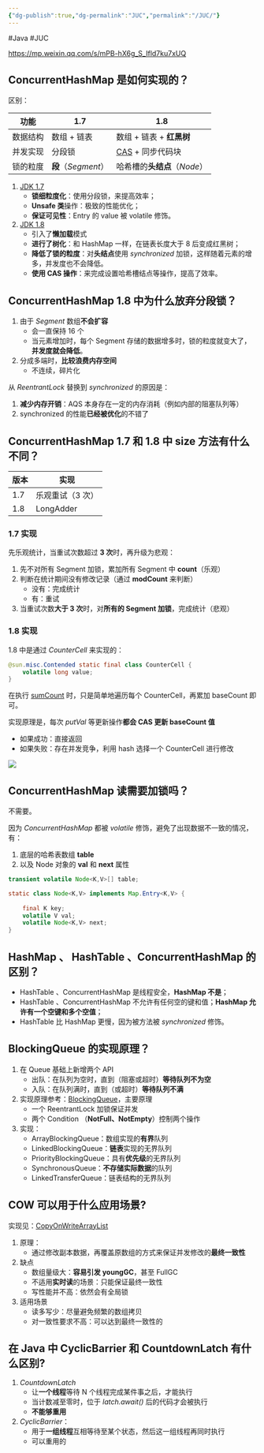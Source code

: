 ```yaml
---
{"dg-publish":true,"dg-permalink":"JUC","permalink":"/JUC/"}
---
```



#Java #JUC

https://mp.weixin.qq.com/s/mPB-hX6g_S_Ifld7ku7xUQ

## ConcurrentHashMap 是如何实现的？

区别：

| 功能     | 1.7           | 1.8                      |
| -------- | ------------- | ------------------------ |
| 数据结构 | 数组 + 链表   | 数组 + 链表 + **红黑树** |
| 并发实现 | 分段锁        | [CAS](obsidian://open?vault=%E7%AC%94%E8%AE%B0&file=src%2Funarchived%2FCAS) + 同步代码块         |
| 锁的粒度 | **段**（*Segment*） | 哈希槽的**头结点**（*Node*）                         |

1. [JDK 1.7](obsidian://open?vault=%E7%AC%94%E8%AE%B0&file=src%2Funarchived%2FConcurentHashMap%20-%20JDK7)
	- **锁细粒度化**：使用分段锁，来提高效率；
	-  **Unsafe 类**操作：极致的性能优化；
	- **保证可见性**：Entry 的 value 被 volatile 修饰。
2. [JDK 1.8](obsidian://open?vault=%E7%AC%94%E8%AE%B0&file=src%2Funarchived%2FConcurentHashMap%20-%20JDK8)
	- 引入了**懒加载**模式
	- **进行了树化**：和 HashMap 一样，在链表长度大于 8 后变成红黑树；
	- **降低了锁的粒度**：对**头结点**使用 *synchronized* 加锁，这样随着元素的增多，并发度也不会降低。
	- **使用 CAS 操作**：来完成设置哈希槽结点等操作，提高了效率。

## ConcurrentHashMap 1.8 中为什么放弃分段锁？

1. 由于 *Segment* 数组**不会扩容**
	- 会一直保持 16 个
	- 当元素增加时，每个 Segment 存储的数据增多时，锁的粒度就变大了，**并发度就会降低**。
2. 分成多端时，**比较浪费内存空间**
	- 不连续，碎片化

从 *ReentrantLock* 替换到 *synchronized* 的原因是：
1. **减少内存开销**：AQS 本身存在一定的内存消耗（例如内部的阻塞队列等）
2. synchronized 的性能**已经被优化**的不错了

## ConcurrentHashMap 1.7 和 1.8 中 size 方法有什么不同？

| 版本 | 实现 |
| ---- | ---- |
| 1.7  | 乐观重试（3 次）     |
| 1.8  | LongAdder     |

### 1.7 实现

先乐观统计，当重试次数超过 **3 次**时，再升级为悲观：

1. 先不对所有 Segment 加锁，累加所有 Segment 中 **count**（乐观）
2. 判断在统计期间没有修改记录（通过 **modCount** 来判断）
	- 没有：完成统计
	- 有：重试
3. 当重试次数**大于 3 次**时，对**所有的 Segment 加锁**，完成统计（悲观）

### 1.8 实现

1.8 中是通过 *CounterCell* 来实现的：

```java
@sun.misc.Contended static final class CounterCell {  
	volatile long value;  
}
```

在执行 [sumCount](https://jihulab.com/learning/interview/-/blob/main/com/jdk/ConcurrentHashMap18.java#L2511) 时，只是简单地遍历每个  CounterCell，再累加 baseCount 即可。

实现原理是，每次 *putVal* 等更新操作**都会 CAS 更新 baseCount 值**
- 如果成功：直接返回
- 如果失败：存在并发竞争，利用 hash 选择一个 CounterCell 进行修改

![](/img/user/attachments/images/Java-CounterCell.png)

## ConcurrentHashMap 读需要加锁吗？

不需要。

因为 *ConcurrentHashMap* 都被 *volatile* 修饰，避免了出现数据不一致的情况，有：
1. 底层的哈希表数组 **table**
2. 以及 Node 对象的 **val**  和  **next**  属性

```java
transient volatile Node<K,V>[] table;

static class Node<K,V> implements Map.Entry<K,V> {  
	
	final K key;
	volatile V val;  
    volatile Node<K,V> next;
}
```

## HashMap 、 HashTable 、ConcurrentHashMap 的区别？

- HashTable 、ConcurrentHashMap 是线程安全，**HashMap 不是**；
- HashTable 、ConcurrentHashMap 不允许有任何空的键和值；**HashMap 允许有一个空键和多个空值**；
- HashTable 比 HashMap 更慢，因为被方法被 *synchronized* 修饰。

## BlockingQueue 的实现原理？

1. 在 Queue 基础上新增两个 API
	- 出队：在队列为空时，直到（阻塞或超时）**等待队列不为空**
	- 入队：在队列满时，直到（或超时）**等待队列不满**
2. 实现原理参考：[BlockingQueue](obsidian://open?vault=%E7%AC%94%E8%AE%B0&file=src%2Funarchived%2FBlockingQueue)，主要原理
	- 一个 ReentrantLock 加锁保证并发
	- 两个 Condition （**NotFull、NotEmpty**）控制两个操作
3. 实现：
	- ArrayBlockingQueue：数组实现的**有界**队列
	- LinkedBlockingQueue：**链表**实现的无界队列
	- PriorityBlockingQueue：具有**优先级**的无界队列
	- SynchronousQueue：**不存储实际数据**的队列
	- LinkedTransferQueue：链表结构的无界队列

## COW 可以用于什么应用场景?

实现见：[CopyOnWriteArrayList](obsidian://open?vault=%E7%AC%94%E8%AE%B0&file=src%2Funarchived%2FCopyOnWriteArrayList)

1. 原理：
	- 通过修改副本数据，再覆盖原数组的方式来保证并发修改的**最终一致性**
2. 缺点
	- 数组量级大：**容易引发 youngGC**，甚至 FullGC
	- 不适用**实时读**的场景：只能保证最终一致性
	- 写性能并不高：依然会有全局锁
3. 适用场景
	- 读多写少：尽量避免频繁的数组拷贝
	- 对一致性要求不高：可以达到最终一致性的

## 在 Java 中 CyclicBarrier 和 CountdownLatch 有什么区别?

1. *CountdownLatch* 
	- 让**一个线程**等待 N 个线程完成某件事之后，才能执行
	- 当计数减至零时，位于 *latch.await()* 后的代码才会被执行
	- **不能够重用**
2. *CyclicBarrier*：
	- 用于**一组线程**互相等待至某个状态，然后这一组线程再同时执行
	- 可以重用的